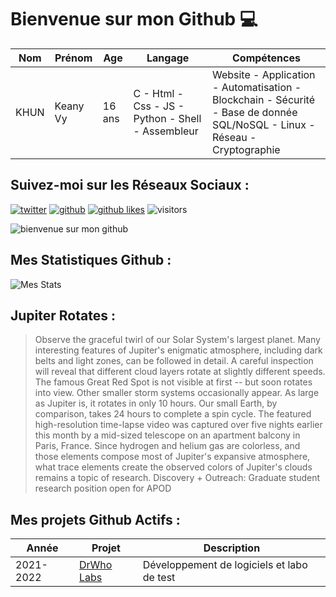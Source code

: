 # Bienvenue sur mon Github 💻
| Nom | Prénom | Age | Langage | Compétences |
|---  |---     |---  |---      |---
| KHUN | Keany Vy | 16 ans | C - Html - Css - JS - Python - Shell - Assembleur | Website - Application - Automatisation - Blockchain - Sécurité - Base de donnée SQL/NoSQL - Linux - Réseau - Cryptographie |

## Suivez-moi sur les Réseaux Sociaux :
[![twitter](https://img.shields.io/twitter/follow/thisiskeanyvy?style=social)](https://twitter.com/thisiskeanyvy)
[![github](https://img.shields.io/github/followers/thisiskeanyvy?style=social)](https://github.com/thisiskeanyvy?tab=followers)
[![github likes](https://img.shields.io/github/stars/thisiskeanyvy?style=social)](https://github.com/thisiskeanyvy)
![visitors](https://visitor-badge.glitch.me/badge?page_id=page.id=thisiskeanyvy.thisiskeanyvy)

![bienvenue sur mon github](https://thisiskeanyvy-hosting.pages.dev/banner.gif)

## Mes Statistiques Github :
![Mes Stats](https://github-readme-stats.vercel.app/api?username=thisiskeanyvy&show_icons=true&theme=radical)

## Jupiter Rotates :

> Observe the graceful twirl of our Solar System's largest planet. Many interesting features of Jupiter's enigmatic atmosphere, including dark belts and light zones, can be followed in detail. A careful inspection will reveal that different cloud layers rotate at slightly different speeds. The famous Great Red Spot is not visible at first -- but soon rotates into view. Other smaller storm systems occasionally appear. As large as Jupiter is, it rotates in only 10 hours. Our small Earth, by comparison, takes 24 hours to complete a spin cycle. The featured high-resolution time-lapse video was captured over five nights earlier this month by a mid-sized telescope on an apartment balcony in Paris, France.  Since hydrogen and helium gas are colorless, and those elements compose most of Jupiter's expansive atmosphere, what trace elements create the observed colors of Jupiter's clouds remains a topic of research.    Discovery + Outreach: Graduate student research position open for APOD

## Mes projets Github Actifs :
| Année | Projet | Description |
|---   |---     |---          |
| 2021-2022 | [DrWho Labs](https://github.com/drwholabs) | Développement de logiciels et labo de test |